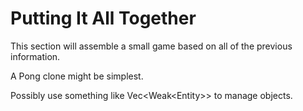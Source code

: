 # Putting It All Together

This section will assemble a small game based on all of the previous information.

A Pong clone might be simplest.

Possibly use something like Vec&lt;Weak&lt;Entity&gt;&gt; to manage objects.

